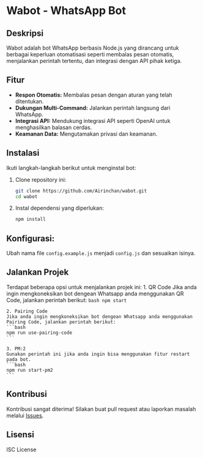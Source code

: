 # Wabot - WhatsApp Bot

## Deskripsi

Wabot adalah bot WhatsApp berbasis Node.js yang dirancang untuk berbagai keperluan otomatisasi seperti membalas pesan otomatis, menjalankan perintah tertentu, dan integrasi dengan API pihak ketiga.

## Fitur

- **Respon Otomatis:** Membalas pesan dengan aturan yang telah ditentukan.
- **Dukungan Multi-Command:** Jalankan perintah langsung dari WhatsApp.
- **Integrasi API:** Mendukung integrasi API seperti OpenAI untuk menghasilkan balasan cerdas.
- **Keamanan Data:** Mengutamakan privasi dan keamanan.

## Instalasi

Ikuti langkah-langkah berikut untuk menginstal bot:

1. Clone repository ini:

   ```bash
   git clone https://github.com/Airinchan/wabot.git
   cd wabot
   ```

2. Instal dependensi yang diperlukan:
   ```bash
   npm install
   ```

## Konfigurasi:

Ubah nama file `config.example.js` menjadi `config.js` dan sesuaikan isinya.

## Jalankan Projek

Terdapat beberapa opsi untuk menjalankan projek ini: 1. QR Code
Jika anda ingin mengkoneksikan bot dengean Whatsapp anda menggunakan QR Code, jalankan perintah berikut:
`bash
    npm start
    `

    2. Pairing Code
    Jika anda ingin mengkoneksikan bot dengean Whatsapp anda menggunakan Pairing Code, jalankan perintah berikut:
    ```bash
    npm run use-pairing-code
    ```

    3. PM:2
    Gunakan perintah ini jika anda ingin bisa menggunakan fitur restart pada bot.
    ```bash
    npm run start-pm2
    ```

## Kontribusi

Kontribusi sangat diterima! Silakan buat pull request atau laporkan masalah melalui [Issues](https://github.com/Airinchan/wabot/issues).

## Lisensi

ISC License
